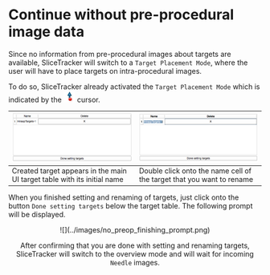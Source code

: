 # Continue without pre-procedural image data

Since no information from pre-procedural images about targets are available, SliceTracker will switch to a `Target Placement Mode`, where the user will have to place targets on intra-procedural images. 

To do so, SliceTracker already activated the `Target Placement Mode` which is indicated by the ![](../images/fiducialmode_icon.png) cursor.

 ![](../images/no_preop_target_placement_table.png)| ![](../images/no_preop_target_rename.png)
  -- | -- 
 Created target appears in the main UI target table with its initial name | Double click onto the name cell of the target that you want to rename 

When you finished setting and renaming of targets, just click onto the button `Done setting targets` below the target table. The following prompt will be displayed.

<center>![](../images/no_preop_finishing_prompt.png)

After confirming that you are done with setting and renaming targets, SliceTracker will switch to the overview mode and will wait for incoming `Needle` images.

